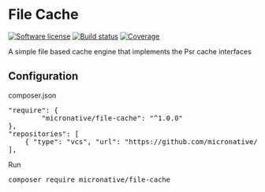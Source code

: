 # File Cache
[![Software license][ico-license]](README.md)
[![Build status][ico-travis]][link-travis]
[![Coverage][ico-codecov]][link-codecov]

[ico-license]: https://img.shields.io/github/license/nrk/predis.svg?style=flat-square
[ico-travis]: https://travis-ci.org/micronative/file-cache.svg?branch=master
[ico-codecov]: https://codecov.io/gh/micronative/file-cache/branch/master/graph/badge.svg

[link-travis]: https://travis-ci.org/micronative/file-cache
[link-codecov]: https://codecov.io/gh/micronative/file-cache

A simple file based cache engine that implements the Psr cache interfaces

## Configuration

composer.json
<pre>
"require": {
        "micronative/file-cache": "^1.0.0"
},
"repositories": [
    { "type": "vcs", "url": "https://github.com/micronative/file-cache" }
],
</pre>

Run
<pre>
composer require micronative/file-cache
</pre>
